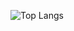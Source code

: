 ![Top Langs](https://github-readme-stats.vercel.app/api/top-langs/?username=krembanan4e&layout=compact&theme=radical)


